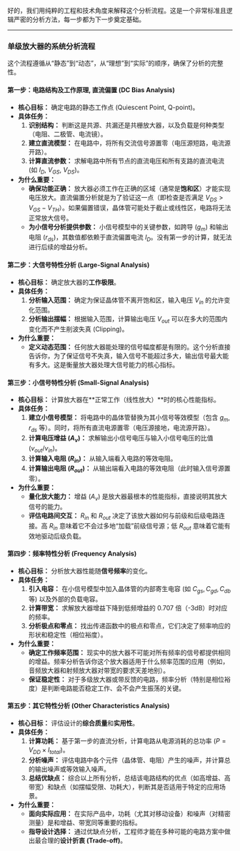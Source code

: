 好的，我们用纯粹的工程和技术角度来解释这个分析流程。这是一个非常标准且逻辑严密的分析方法，每一步都为下一步奠定基础。

---

### **单级放大器的系统分析流程**

这个流程遵循从“静态”到“动态”，从“理想”到“实际”的顺序，确保了分析的完整性。

#### **第一步：电路结构及工作原理, 直流偏置 (DC Bias Analysis)**

*   **核心目标：** 确定电路的静态工作点 (Quiescent Point, Q-point)。
*   **具体任务：**
    1.  **识别结构：** 判断这是共源、共漏还是共栅放大器，以及负载是何种类型（电阻、二极管、电流镜）。
    2.  **建立直流模型：** 在电路中，将所有交流信号源置零（电压源短路，电流源开路）。
    3.  **计算直流参数：** 求解电路中所有节点的直流电压和所有支路的直流电流 (如 $I_D$, $V_{GS}$, $V_{DS}$)。
*   **为什么重要：**
    *   **确保功能正确：** 放大器必须工作在正确的区域（通常是**饱和区**）才能实现电压放大。直流偏置分析就是为了验证这一点（即检查是否满足 $V_{DS} > V_{GS} - V_{TH}$）。如果偏置错误，晶体管可能处于截止或线性区，电路将无法正常放大信号。
    *   **为小信号分析提供参数：** 小信号模型中的关键参数，如跨导 ($g_m$) 和输出电阻 ($r_{ds}$)，其数值都依赖于直流偏置电流 $I_D$。没有第一步的计算，就无法进行后续的增益分析。

#### **第二步：大信号特性分析 (Large-Signal Analysis)**

*   **核心目标：** 确定放大器的**工作极限**。
*   **具体任务：**
    1.  **分析输入范围：** 确定为保证晶体管不离开饱和区，输入电压 $V_{in}$ 的允许变化范围。
    2.  **分析输出摆幅：** 根据输入范围，计算输出电压 $V_{out}$ 可以在多大的范围内变化而不产生削波失真 (Clipping)。
*   **为什么重要：**
    *   **定义动态范围：** 任何放大器能处理的信号幅度都是有限的。这个分析直接告诉你，为了保证信号不失真，输入信号不能超过多大，输出信号最大能有多大。这是衡量放大器处理大信号能力的核心指标。

#### **第三步：小信号特性分析 (Small-Signal Analysis)**

*   **核心目标：** 计算放大器在**正常工作（线性放大）**时的核心性能指标。
*   **具体任务：**
    1.  **建立小信号模型：** 将电路中的晶体管替换为其小信号等效模型（包含 $g_m$, $r_{ds}$ 等）。同时，将所有直流电源置零（电压源接地，电流源开路）。
    2.  **计算电压增益 ($A_v$)：** 求解输出小信号电压与输入小信号电压的比值 ($v_{out}/v_{in}$)。
    3.  **计算输入电阻 ($R_{in}$)：** 从输入端看入电路的等效电阻。
    4.  **计算输出电阻 ($R_{out}$)：** 从输出端看入电路的等效电阻（此时输入信号源置零）。
*   **为什么重要：**
    *   **量化放大能力：** 增益 ($A_v$) 是放大器最根本的性能指标，直接说明其放大信号的能力。
    *   **评估电路间交互：** $R_{in}$ 和 $R_{out}$ 决定了该放大器如何与前级和后级电路连接。高 $R_{in}$ 意味着它不会过多地“加载”前级信号源；低 $R_{out}$ 意味着它能有效地驱动后级负载。

#### **第四步：频率特性分析 (Frequency Analysis)**

*   **核心目标：** 分析放大器性能随**信号频率**的变化。
*   **具体任务：**
    1.  **引入电容：** 在小信号模型中加入晶体管的内部寄生电容 (如 $C_{gs}, C_{gd}, C_{db}$ 等) 以及外部的负载电容。
    2.  **计算带宽：** 求解放大器增益下降到低频增益的 0.707 倍（-3dB）时对应的频率。
    3.  **分析极点和零点：** 找出传递函数中的极点和零点，它们决定了频率响应的形状和稳定性（相位裕度）。
*   **为什么重要：**
    *   **确定工作频率范围：** 现实中的放大器不可能对所有频率的信号都提供相同的增益。频率分析告诉你这个放大器适用于什么频率范围的应用（例如，音频放大器和射频放大器对带宽的要求天差地别）。
    *   **保证稳定性：** 对于多级放大器或带反馈的电路，频率分析（特别是相位裕度）是判断电路能否稳定工作、会不会产生振荡的关键。

#### **第五步：其它特性分析 (Other Characteristics Analysis)**

*   **核心目标：** 评估设计的**综合质量**和**实用性**。
*   **具体任务：**
    1.  **计算功耗：** 基于第一步的直流分析，计算电路从电源消耗的总功率 ($P = V_{DD} \times I_{total}$)。
    2.  **分析噪声：** 评估电路中各个元件（晶体管、电阻）产生的噪声，并计算总的输出噪声或等效输入噪声。
    3.  **总结优缺点：** 综合以上所有分析，总结该电路结构的优点（如高增益、高带宽）和缺点（如摆幅受限、功耗大），判断其是否适用于特定的应用场景。
*   **为什么重要：**
    *   **面向实际应用：** 在实际产品中，功耗（尤其对移动设备）和噪声（对精密测量）是和增益、带宽同等重要的指标。
    *   **指导设计选择：** 通过优缺点分析，工程师才能在多种可能的电路方案中做出最合理的**设计折衷 (Trade-off)**。